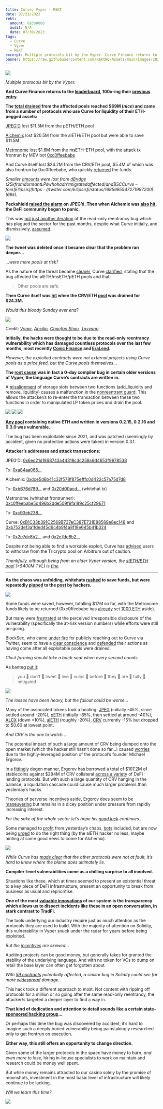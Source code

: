 ```yaml
---
title: Curve, Vyper - REKT
date: 07/31/2023
rekt:
  amount: 69300000
  audit: N/A
  date: 07/30/2023
tags:
  - Curve
  - Vyper
  - REKT
excerpt: Multiple protocols bit by the Vyper. Curve Finance returns to the leaderboard with a total of $69M drained from four pools. Some funds have been returned with hopefully more to come. Will this wake-up call be enough to trigger a change?
banner: https://raw.githubusercontent.com/RektHQ/Assets/main/images/2023/01/vyper-header.png
---
```


![](https://raw.githubusercontent.com/RektHQ/Assets/main/images/2023/01/vyper-header.png)

_Multiple protocols bit by the Vyper._

**And Curve Finance returns to the [leaderboard](https://rekt.news/leaderboard/), 100x-ing their [previous entry](https://rekt.news/curve-finance-rekt/).**

**The [total drained](https://twitter.com/tayvano_/status/1685789453556846592) from the affected pools reached $69M (_nice_) and came from a number of protocols who use Curve for liquidity of their ETH-pegged assets:**

[JPEG’D](https://twitter.com/JPEGd_69/status/1685655792274341888) lost $11.5M from the pETH/ETH pool

[Alchemix](https://twitter.com/AlchemixFi/status/1685679422693629953) lost $20.5M from the alETH/ETH pool but were able to save $11.5M

[Metronome](https://twitter.com/MetronomeDAO/status/1685688052159520768) lost $1.6M from the msETH-ETH pool, with the attack tx frontrun by MEV bot [0xc0ffeebabe](https://etherscan.io/address/0xc0ffeebabe5d496b2dde509f9fa189c25cf29671)

And Curve itself lost $24.2M from the CRV/ETH pool, $5.4M of which was also frontrun by 0xc0ffeebabe, who quickly [returned](https://etherscan.io/tx/0xb76754124fdde090f25129105ed2907e3c62e0db87ecb8ffcefcb1dede0954fd) the funds.

_Smaller [amounts](https://twitter.com/PeckShieldAlert/status/1685696196839649280) were lost from [dBridge](https://twitter.com/deBridgeFinance/status/1685949893628620800) ($25k from dormant LPs who hadn’t migrated affected) and BSC Curve-fork [Ellipsis](https://twitter.com/Ellipsisfi/status/1685695547271987200) ($69k)._

**Peckshield [raised the alarm](https://twitter.com/peckshield/status/1685645064364822530) on JPEG’d. Then when Alchemix was [also hit](https://twitter.com/spreekaway/status/1685676752335425536), the DeFi community began to panic.**

This was [not just another iteration](https://twitter.com/pcaversaccio/status/1685655708996448257) of the read-only reentrancy bug which has plagued the sector for the past months, despite what Curve initially, and dismissively, [assumed](https://twitter.com/knveth/status/1685740775379013632).

![](https://raw.githubusercontent.com/RektHQ/Assets/main/images/2023/01/vyper-tweets.png)

**The tweet was deleted once it became clear that the problem ran deeper…**

_…were more pools at risk?_

As the nature of the threat became [clearer](https://twitter.com/vyperlang/status/1685692973051498497), Curve [clarified](https://twitter.com/CurveFinance/status/1685693202722848768), stating that the bug affected the alETH/msETH/pETH pools and that:

>Other pools are safe.

**Then Curve itself was [hit](https://twitter.com/blockanalia/status/1685732007400079360) when the CRV/ETH [pool](https://etherscan.io/address/0x8301ae4fc9c624d1d396cbdaa1ed877821d7c511) was drained for $24.3M.**

_Would this bloody Sunday ever end?_

![](https://raw.githubusercontent.com/RektHQ/Assets/main/images/2021/09/rekt-investigates-linebreak.png)

Credit: _[Vyper](https://twitter.com/vyperlang/status/1685692973051498497), [Ancilia](https://twitter.com/AnciliaInc/status/1685716765266116608), [Chaofan Shou](https://twitter.com/shoucccc/status/1685688647637725184), [Tayvano](https://twitter.com/tayvano_/status/1685789453556846592)_

**Initially, the hacks were [thought](https://twitter.com/DecurityHQ/status/1685646377198505985) to be due to the read-only reentrancy vulnerability which has damaged countless protocols over the last few months, most recently [Conic Finance](https://rekt.news/conic-finance-rekt/) and [EraLend](https://rekt.news/eralend-rekt/).**

_However, the exploited contracts were not external projects using Curve pools as a price feed, but the Curve pools themselves…_

**The [root cause](https://twitter.com/vyperlang/status/1685692973051498497) was in fact a 0-day compiler bug in certain older versions of Vyper, the language Curve’s contracts are written in.**

A [misalignment](https://twitter.com/AnciliaInc/status/1685716765266116608) of storage slots between two functions (add_liquidity and remove_liquidity) causes a malfunction in the [nonreentrant guard](https://twitter.com/shoucccc/status/1685688647637725184). This allows the attacker/s to re-enter the transaction between these two functions in order to manipulated LP token prices and drain the pool.

![](https://raw.githubusercontent.com/RektHQ/Assets/main/images/2023/01/vyper-code1.png)
![](https://raw.githubusercontent.com/RektHQ/Assets/main/images/2023/01/vyper-code2.png)
![](https://raw.githubusercontent.com/RektHQ/Assets/main/images/2023/01/vyper-code3.png)

**[Any pool](https://twitter.com/CurveFinance/status/1685696639325933568) containing native ETH and written in versions 0.2.15, 0.2.16 and 0.3.0 was vulnerable.**

The bug has been exploitable since 2021, and was patched (seemingly by accident, given no protective actions were taken) in version 0.3.1.

**Attacker’s addresses and attack transactions:**

JPEG’D: [0x6ec21d1868743a44318c3c259a6d4953f9978538](https://etherscan.io/address/0x6ec21d1868743a44318c3c259a6d4953f9978538)

Tx: [0xa84aa065…](https://etherscan.io/tx/0xa84aa065ce61dbb1eb50ab6ae67fc31a9da50dd2c74eefd561661bfce2f1620c)

Alchemix: [0xdce5d6b41c32f578f875efffc0d422c57a75d7d8](https://etherscan.io/address/0xdce5d6b41c32f578f875efffc0d422c57a75d7d8)

Tx: [0xb676d789…](https://etherscan.io/tx/0xb676d789bb8b66a08105c844a49c2bcffb400e5c1cfabd4bc30cca4bff3c9801) and [0x20d00acd…](https://etherscan.io/tx/0x20d00acdfbaeffa5fe618ecbcbb8c13df80133cb6d964f9a7ab6a5a7b0d796f3) (whitehat tx)

Metronome (whitehat frontrunner): [0xc0ffeebabe5d496b2dde509f9fa189c25cf29671](https://etherscan.io/address/0xc0ffeebabe5d496b2dde509f9fa189c25cf29671)

Tx: [0xc93eb238…](https://etherscan.io/tx/0xc93eb238ff42632525e990119d3edc7775299a70b56e54d83ec4f53736400964)

Curve: [0xB1C33b391C2569B737eC387E731E88589e8ec148](https://etherscan.io/address/0xB1C33b391C2569B737eC387E731E88589e8ec148) and [0xb752def3a1fded45d6c4b9f4a8f18e645b41b324](https://etherscan.io/address/0xb752def3a1fded45d6c4b9f4a8f18e645b41b324)

Tx: [0x2e7dc8b2…](https://etherscan.io/tx/0x2e7dc8b2fb7e25fd00ed9565dcc0ad4546363171d5e00f196d48103983ae477c) and [0x2e7dc8b2...](https://etherscan.io/tx/0x2e7dc8b2fb7e25fd00ed9565dcc0ad4546363171d5e00f196d48103983ae477c)

Despite not being able to find a workable exploit, Curve has [advised](https://twitter.com/CurveFinance/status/1685933800088391680) users to withdraw from the Tricrypto pool on Arbitrum out of caution.

_Thankfully, although being from an older Vyper version, the [stETH/ETH pool](https://etherscan.io/address/0xDC24316b9AE028F1497c275EB9192a3Ea0f67022#code) (>$400M TVL) is [fine](https://twitter.com/pcaversaccio/status/1685926647449432064)._

---

**As the chaos was unfolding, whitehats [rushed](https://twitter.com/pcaversaccio/status/1685693433858437120) to save funds, but were repeatedly [pipped](https://twitter.com/AlchemixFi/status/1685737642565173248) to the [post](https://twitter.com/bantg/status/1685734521981857792) by hackers.**

![](https://raw.githubusercontent.com/RektHQ/Assets/main/images/2023/01/vyper-mich.png)

Some funds were saved, however, totalling $17M so far, with the Metronome funds likely to be returned (0xc0ffeebabe has [already](https://etherscan.io/tx/0xc52cce67226ca6c9fd85b6081d532171623a4ba2cb78f5f69811e38f82c22f2b) set [1000 ETH](https://etherscan.io/tx/0x9d18d84353c8216d653afd402de8b4961cb3316f40152fab592c35d28515e060) aside).

But many were [frustrated](https://twitter.com/LefterisJP/status/1685752260465180673) at the perceived irresponsible disclosure of the vulnerability (specifically the at-risk version numbers) while efforts were still on-going.

BlockSec, who came [under fire](https://twitter.com/DefiLlama/status/1685965910207545344) for publicly reaching out to Curve via Twitter, seem to have a [clear conscience](https://twitter.com/nothingrude_q/status/1685762944032788482) and [defended](https://twitter.com/BlockSecTeam/status/1685859878101983233) their actions as having come after all exploitable pools were drained.

_Clout farming should take a back-seat when every second counts._

As banteg [put it](https://twitter.com/bantg/status/1685679541212069888):

>you 👏 don't 👏 tweet 👏 live 👏 vulns 👏 before 👏 they 👏 are 👏 fully 👏 mitigated

![](https://raw.githubusercontent.com/RektHQ/Assets/main/images/2021/03/rekt-linebreak.png)

_The losses have been heavy, but the fallout could be worse…_

Many of the associated tokens took a beating: [JPEG](https://www.coingecko.com/en/coins/jpeg-d) (initially -45%, since settled around -20%), [pETH](https://www.coingecko.com/en/coins/peth) (initially -85%, then settled at around -40%), [ALCX](https://www.coingecko.com/en/coins/alchemix) (down <10%), [alETH](https://www.coingecko.com/en/coins/alchemix-eth) (roughly -20%), [CRV](https://www.coingecko.com/en/coins/curve-dao-token) currently -15% but dropped to $0.60 at lowest point.

_And CRV is the one to watch…_

The potential impact of such a large amount of CRV being dumped onto the open market (which the hacker still hasn’t done so far…) caused [worries](https://twitter.com/adamscochran/status/1685735584344506368) due to the highly-leveraged position of the protocol’s founder Michael Ergorov.

In a [fittingly](https://twitter.com/setanimals/status/1685797479919263745) degen manner, Ergorov has borrowed a total of $107.2M of stablecoins against $284M of CRV collateral [across a variety](https://debank.com/profile/0x7a16ff8270133f063aab6c9977183d9e72835428) of DeFi lending protocols. But with such a large quantity of CRV hanging in the balance, a liquidation cascade could cause much larger problems than yesterday’s hacks.

Theories of perverse [incentives](https://twitter.com/napgener/status/1685836352552644608) aside, Ergorov does seem to be [maneuvering](https://twitter.com/adamscochran/status/1685984003919056897) but remains in a dicey position under pressure from rapidly increasing interest.

_For the sake of the whole sector let’s hope his [good luck](https://twitter.com/newmichwill/status/1682741861134262275) continues…_

Some managed to [profit](https://twitter.com/dcfgod/status/1685689924769771520) from yesterday’s chaos, [bots](https://cointelegraph.com/news/ethereum-million-dollar-mev-block-reward-amid-curve-finance-exploit) included, but are now being [urged](https://twitter.com/spreekaway/status/1685965363475828736) to do the right thing (by the alETH hacker no less, maybe hinting at some good news to come for Alchemix).

![](https://raw.githubusercontent.com/RektHQ/Assets/main/images/2021/03/rekt-linebreak.png)

_While Curve has [made clear](https://twitter.com/CurveFinance/status/1685702848103710720) that the other protocols were not at fault, it’s hard to know where the blame does ultimately lie._

**Compiler-level vulnerabilities come as a chilling surprise to all involved.**

Situations like these, which at times seemed to present an existential threat to a key piece of DeFi infrastructure, present an opportunity to break from business as usual and reprioritise.

**One of the most [valuable innovations](https://twitter.com/StaniKulechov/status/1685966638741442560) of our system is the transparency which allows us to dissect incidents like these in an open conversation, in stark contrast to TradFi.**

The tools underlying our industry require just as much attention as the protocols they are used to build. With the majority of attention on Solidity, this vulnerability in Vyper snuck under the radar for years before being exploited.

_But the [incentives](https://twitter.com/fubuloubu/status/1686031792581582849) are skewed…_

Auditing projects can be good money, but generally takes for granted the stability of the underlying language. And with no token for VCs to dump on retail the base layer can often get forgotten about.

_With [59 contracts](https://twitter.com/bantg/status/1686055412540358682) potentially affected, a similar bug in Solidity could see far more [widespread](https://twitter.com/fubuloubu/status/1685856283448979457) damage._

This hack took a different approach to most. Not content with ripping off protocols for a million or so going after the same read-only reentrancy, the attacker/s targeted a deeper layer to find a way in.

**That kind of dedication and attention to detail sounds like a certain [state-sponsored hacking group](https://rekt.news/big-phish/)…**

Or perhaps this time the bug was discovered by accident; it’s hard to imagine such a deeply buried vulnerability being painstakingly researched only to get frontrun on execution.

**Either way, this still offers an opportunity to change direction.**

Given some of the larger protocols in the space have money to burn, _and even more to lose_, hiring in-house specialists to work on maintain and research could be money well spent.

But while money remains attracted to our casino solely by the promise of moonshots, investment in the most basic level of infrastructure will likely continue to be lacking.

_Will we learn this time?_

![](https://raw.githubusercontent.com/RektHQ/Assets/main/images/2021/08/rekt-outline-conc.png)
